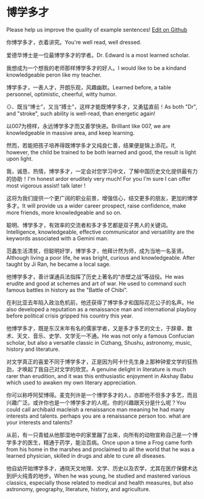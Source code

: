 # 博学多才

Please help us improve the quality of example sentences! [Edit on Github](https://github.com/jiyushe/jiyu-example-sentence-source/blob/main/chinese/boxueduocai.md)

<p><span class="chinese">你博学多才，衣着讲究。</span><span class="english">You're well read, well dressed.</span></p>

<p><span class="chinese">爱德华博士是一位最博学多才的学者。</span><span class="english">Dr. Edward is a most learned scholar.</span></p>

<p><span class="chinese">我想成为一个想我的老师那样博学多才的好人。</span><span class="english">I would like to be a kindand knowledgeable peron like my teacher.</span></p>

<p><span class="chinese">博学多才，一表人才，开朗乐观，风趣幽默。</span><span class="english">Learned before, a table personnel, optimistic, cheerful, witty humor.</span></p>

<p><span class="chinese">⊙、既当“博士”，又当“搏士”，这样才能既博学多才，又勇猛直前！</span><span class="english">As both "Dr", and "stroke", such ability is well-read, than energetic again!</span></p>

<p><span class="chinese">以007为榜样，永远博学多才而又善学快进。</span><span class="english">Brilliant like 007, we are knowledgeable in massive area, and keep learning.</span></p>

<p><span class="chinese">然而，若能把孩子培养得既博学多才又纯良仁善，结果便是锦上添花。</span><span class="english">If, however, the child be trained to be both learned and good, the result is light upon light.</span></p>

<p><span class="chinese">我，诚恳，热情，博学多才，一定会对您学习中文，了解中国历史文化提供最有力的协助！</span><span class="english">I'm honest ardor eruditely very much! For you I'm sure I can offer most vigorous assist! talk later !</span></p>

<p><span class="chinese">这将为我们提供一个更广阔的职业前景，增强信心，结交更多的朋友，更加的博学多才。</span><span class="english">It will provide us a wider career prospect, raise confidence, make more friends, more knowledgeable and so on.</span></p>

<p><span class="chinese">聪明、博学多才，有效率的交流者和多才多艺都是双子男人的关键词。</span><span class="english">Intelligence, knowledgeable, effective communicator and versatility are the keywords associated with a Gemini man.</span></p>

<p><span class="chinese">范蠡生活清贫，但聪明好学，博学多才，他拜计然为师，成为当地一名圣贤。</span><span class="english">Although living a poor life, he was bright, curious and knowledgeable. After taught by Ji Ran, he became a local sage.</span></p>

<p><span class="chinese">他博学多才，善计谋通兵法指挥了历史上著名的“赤壁之战”等战役。</span><span class="english">He was erudite and good at schemes and art of war. He used to command such famous battles in history as the "Battle of Chibi".</span></p>

<p><span class="chinese">在利比亚去年陷入政治危机前，他还获得了博学多才和国际花花公子的名声。</span><span class="english">He also developed a reputation as a renaissance man and international playboy before political crisis gripped his country this year.</span></p>

<p><span class="chinese">他博学多才，既是东汉末年有名的儒家学者，又是多才多艺的文士，于辞章、数术、天文、音乐、史学、文学无一不通。</span><span class="english">He was not only a famous Confucian scholar, but also a versatile classic in Cizhang, Shushu, astronomy, music, history and literature.</span></p>

<p><span class="chinese">对文学真正的喜爱不同于博学多才，正是因为阿卡什先生身上那种钟爱文学的狂热劲，才唤起了我自己对文学的欣赏。</span><span class="english">A genuine delight in literature is much rarer than erudition, and it was this enthusiastic enjoyment in Akshay Babu which used to awaken my own literary appreciation.</span></p>

<p><span class="chinese">你可以称呼阿契博得。麦克列许是一个博学多才的人，亦即他不但多才多艺，而且兴趣广泛。或许你也是一个博学多才的人呢。你的兴趣跟天分是什么呢？</span><span class="english">You could call archibald macleish a renaissance man meaning he had many interests and talents. perhaps you are a renaissance person too. what are your interests and talents?</span></p>

<p><span class="chinese">从前，有一只青蛙从他那湿地中的家里蹦了出来，向所有的动物宣称自己是一个博学多才的医生，精通于药学，能治百病。</span><span class="english">Once upon a time a Frog came forth from his home in the marshes and proclaimed to all the world that he was a learned physician, skilled in drugs and able to cure all diseases.</span></p>

<p><span class="chinese">他自幼开始博学多才，通晓天文地理、文学、历史以及农学，尤其在医疗保健术达到炉火纯青的地步。</span><span class="english">When he was young, he studied and mastered various classics, especially those related to medical and health measures, but also astronomy, geography, literature, history, and agriculture.</span></p>

